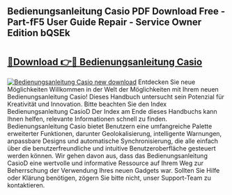 ## Bedienungsanleitung Casio PDF Download Free - Part-fF5 User Guide Repair - Service Owner Edition bQSEk

# <h2><a href="http://df3n1q.blite.top/?on=Bedienungsanleitung+Casio">🔗Download 👉🔴 Bedienungsanleitung Casio</a></h2>

[![Bedienungsanleitung Casio new download](https://i.imgur.com/lujVjoI.png)](http://df3n1q.blite.top/?on=Bedienungsanleitung+Casio)
Entdecken Sie neue Möglichkeiten Willkommen in der Welt der Möglichkeiten mit Ihrem neuen Bedienungsanleitung Casio! Dieses Handbuch untersucht sein Potenzial für Kreativität und Innovation. Bitte beachten Sie den Index Bedienungsanleitung CasioD Der Index am Ende dieses Handbuchs kann Ihnen helfen, relevante Informationen schnell zu finden. Bedienungsanleitung Casio bietet Benutzern eine umfangreiche Palette erweiterter Funktionen, darunter Geolokalisierung, intelligente Warnungen, anpassbare Designs und automatische Synchronisierung, die alle einfach über die benutzerfreundliche und intuitive Benutzeroberfläche gesteuert werden können. Wir gehen davon aus, dass das Bedienungsanleitung CasioD eine wertvolle und informative Ressource auf Ihrem Weg zur Beherrschung der Verwendung Ihres neuen Gadgets war. Sollten Sie Hilfe oder Klärung benötigen, zögern Sie bitte nicht, unser Support-Team zu kontaktieren.

